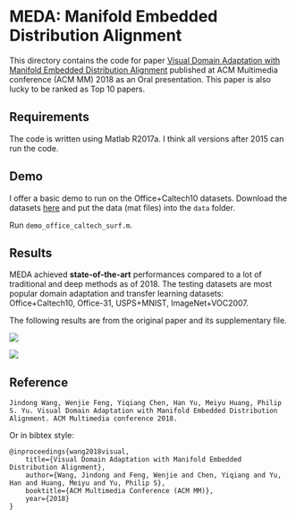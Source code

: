 # MEDA: Manifold Embedded Distribution Alignment

This directory contains the code for paper [Visual Domain Adaptation with Manifold Embedded Distribution Alignment](http://jd92.wang) published at ACM Multimedia conference (ACM MM) 2018 as an Oral presentation. This paper is also lucky to be ranked as Top 10 papers.

## Requirements

The code is written using Matlab R2017a. I think all versions after 2015 can run the code.

## Demo

I offer a basic demo to run on the Office+Caltech10 datasets. Download the datasets [here](https://pan.baidu.com/s/1bp4g7Av#list/path=%2F) and put the data (mat files) into the `data` folder.

Run `demo_office_caltech_surf.m`.

## Results

MEDA achieved **state-of-the-art** performances compared to a lot of traditional and deep methods as of 2018. The testing datasets are most popular domain adaptation and transfer learning datasets: Office+Caltech10, Office-31, USPS+MNIST, ImageNet+VOC2007.

The following results are from the original paper and its supplementary file.

![](https://github.com/jindongwang/transferlearning/tree/master/code/traditional/MEDA/results/result1.jpg)

![](https://github.com/jindongwang/transferlearning/tree/master/code/traditional/MEDA/results/result2.jpg)

## Reference

```
Jindong Wang, Wenjie Feng, Yiqiang Chen, Han Yu, Meiyu Huang, Philip S. Yu. Visual Domain Adaptation with Manifold Embedded Distribution Alignment. ACM Multimedia conference 2018.
```

Or in bibtex style:

```
@inproceedings{wang2018visual,
    title={Visual Domain Adaptation with Manifold Embedded Distribution Alignment},
    author={Wang, Jindong and Feng, Wenjie and Chen, Yiqiang and Yu, Han and Huang, Meiyu and Yu, Philip S},
    booktitle={ACM Multimedia Conference (ACM MM)},
    year={2018}
}
```
